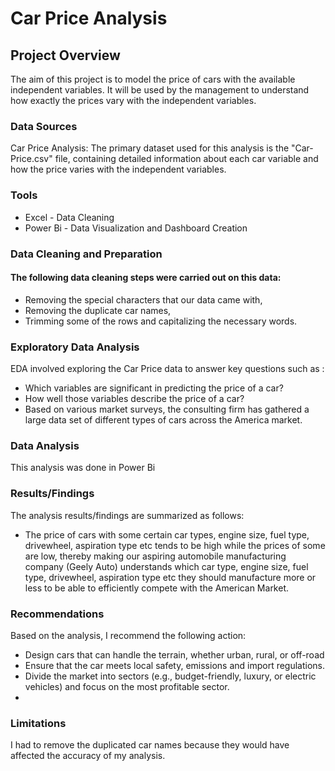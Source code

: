 # Car Price Analysis

## Project Overview
The aim of this project is to model the price of cars with the available independent variables. It will be used by the management to understand how exactly the prices vary with the independent variables. 

### Data Sources
Car Price Analysis: The primary dataset used for this analysis is the "Car-Price.csv" file, containing detailed information about each car variable and how the price varies with the independent variables.

### Tools
- Excel - Data Cleaning 
- Power Bi - Data Visualization and Dashboard Creation

### Data Cleaning and Preparation
#### The following data cleaning steps were carried out on this data:
- Removing the special characters that our data came with, 
- Removing the duplicate car names, 
- Trimming some of the rows and capitalizing the necessary words. 

### Exploratory Data Analysis
EDA involved exploring the Car Price data to answer key questions such as :
- Which variables are significant in predicting the price of a car?
- How well those variables describe the price of a car?
- Based on various market surveys, the consulting firm has gathered a large data set of different types of cars across the America market.

### Data Analysis
This analysis was done in Power Bi

### Results/Findings
The analysis results/findings are summarized as follows:
- The price of cars with some certain car types, engine size, fuel type, drivewheel, aspiration type etc tends to be high while the prices of some are low, thereby making our aspiring automobile manufacturing company (Geely Auto) understands which car type, engine size, fuel type, drivewheel, aspiration type etc they should manufacture more or less to be able to efficiently compete with the American Market.

### Recommendations
Based on the analysis, I recommend the following action:
- Design cars that can handle the terrain, whether urban, rural, or off-road
- Ensure that the car meets local safety, emissions and import regulations.
- Divide the market into sectors (e.g., budget-friendly, luxury, or electric vehicles) and focus on the most profitable sector.
- 
### Limitations 
I had to remove the duplicated car names because they would have affected the accuracy of my analysis.
